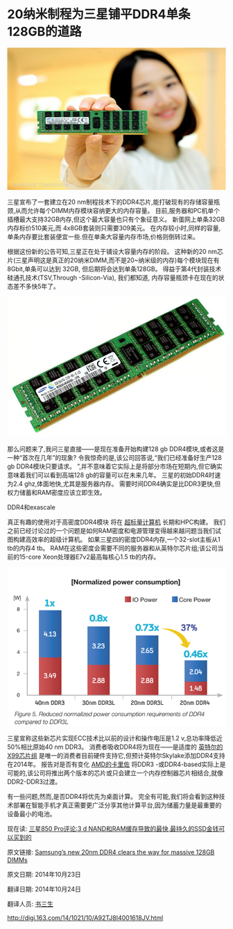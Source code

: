 20纳米制程为三星铺平DDR4单条128GB的道路
==

![](01_samsung-ddr4.jpg)


三星宣布了一套建立在20 nm制程技术下的DDR4芯片,能打破现有的存储容量瓶颈,从而允许每个DIMM内存模块容纳更大的内存容量。 目前,服务器和PC机单个插槽最大支持32GB内存,但这个最大容量也只有个象征意义。 新蛋网上单条32GB内存标价510美元,而 4x8GB套装则只需要309美元。 在内存较小时,同样的容量,单条内存要比套装便宜一些.但在单条大容量内存市场,价格则倒转过来。

根据这份新的公告可知,三星正在处于铺设大容量内存的阶段。 这种新的20 nm芯片(三星声明这是真正的20纳米DIMM,而不是20~纳米级的内存)每个模块现在有 8Gbit,单条可以达到 32GB, 但后期将会达到单条128GB。 得益于第4代封装技术 硅通孔技术(TSV,Through -Silicon-Via), 我们都知道, 内存容量瓶颈卡在现在的状态差不多快5年了。


![](02_DDR4-2.jpg)


那么问题来了,我问三星直接——是现在准备开始构建128 gb DDR4模块,或者这是一种“首次在几年”的现象? 令我惊奇的是,该公司回答说,“我们已经准备好生产128 gb DDR4模块只要请求。 ”,并不意味着它实际上是将部分市场在短期内,但它确实意味着我们可以看到高端128 gb的容量可以在未来几年。 三星的初始DDR4时速为2.4 ghz,体面地快,尤其是服务器内存。 需要时间DDR4确实是比DDR3更快,但权力储蓄和RAM密度应该立即生效。

DDR4和exascale

真正有趣的使用对于高密度DDR4模块 将在 [超标量计算机](http://www.extremetech.com/computing/185797-forget-moores-law-hot-and-slow-dram-is-a-major-roadblock-to-exascale-and-beyond)  长期和HPC构建。 我们之前已经讨论过的一个问题是如何RAM密度和电源管理变得越来越问题当我们试图构建高效率的超级计算机。 如果三星四的密度DDR4内存,一个32-slot主板从1 tb的内存4 tb。 RAM在这些密度会需要不同的服务器和从英特尔芯片组;该公司当前的15-core Xeon处理器E7v2最高每核心1.5 tb的内存。

![](03_PowerConsumption.png)


三星宣称这些新芯片实现ECC技术比以前的设计和操作电压是1.2 v,总功率降低近50%相比原始40 nm DDR3。 消费者吸收DDR4将为现在——是适度的 [英特尔的X99芯片组](http://www.extremetech.com/computing/188911-intel-haswell-e-review-the-best-consumer-performance-chip-you-can-buy-with-some-caveats) 是唯一的消费者目前硬件支持它,但预计英特尔Skylake添加DDR4支持在2014年。 报告对是否有变化 [AMD的卡里佐](http://www.extremetech.com/computing/178752-amds-next-gen-carrizo-apu-features-leaked-shows-greater-focus-on-power-efficiency) 将DDR3 -或DDR4-based实际上是可能的,该公司将推出两个版本的芯片或只会建立一个内存控制器芯片相结合,就像DDR2-DDR3过渡。

有一些问题,然而,是否DDR4将优先为桌面计算。 完全有可能,我们将会看到这种技术部署在智能手机才真正需要更广泛分享其他计算平台,因为储蓄力量是最重要的设备最小的电池。

现在读: [三星850 Pro评论:3 d NAND和RAM缓存导致的最快,最持久的SSD金钱可以买到的](http://www.extremetech.com/computing/189003-samsung-850-pro-review-3d-nand-and-ram-caching-result-in-the-fastest-most-durable-ssd-money-can-buy)





原文链接: [Samsung’s new 20nm DDR4 clears the way for massive 128GB DIMMs](http://www.extremetech.com/computing/192711-samsungs-new-20nm-ddr4-clears-the-way-for-massive-128gb-dimms)

原文日期: 2014年10月23日

翻译日期: 2014年10月24日

翻译人员: [书三生](http://t.qq.com/renfufei)

http://digi.163.com/14/1021/10/A92TJ8I4001618JV.html